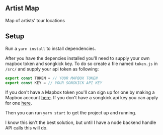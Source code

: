 ## Artist Map

Map of artists' tour locations

## Setup

 Run a `yarn install` to install dependencies.

After you have the depencies installed you'll need to supply your own mapbox token and songkick key. To do so create a file named `token.js` in `/src/` and supply your api token as following:

```js
export const TOKEN = // YOUR MAPBOX TOKEN
export const KEY = // YOUR SONGKICK API KEY
```

If you don't have a Mapbox token you'll can sign up for one by making a Mapbox account [here](https://mapbox.com/signup). If you don't have a songkick api key you can apply for one [here](https://www.songkick.com/api_key_requests/new).

Then you can run `yarn start` to get the project up and running.

I know this isn't the best solution, but until I have a node backend handle API calls this will do.